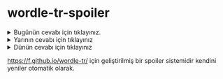 # wordle-tr-spoiler

<details>
  <summary>Bugünün cevabı için tıklayınız.</summary>
  <br>
    <b> kötek </b>
</details>

<details>
  <summary>Yarının cevabı için tıklayınız</summary>
  <br>
   <b> batar </b>
</details>

<details>
  <summary>Dünün cevabı için tıklayınız </summary>
  <br>
  <b> kobay </b>
</details>

https://f.github.io/wordle-tr/ için geliştirilmiş bir spoiler sistemidir kendini yeniler otomatik olarak.

